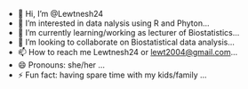 - 👋 Hi, I’m @Lewtnesh24
- 👀 I’m interested in data nalysis using R and Phyton...
- 🌱 I’m currently learning/working as lecturer of Biostatistics...
- 💞️ I’m looking to collaborate on Biostatistical data analysis...
- 📫 How to reach me Lewtnesh24 or lewt2004@gmail.com...
- 😄 Pronouns: she/her ...
- ⚡ Fun fact: having spare time with my kids/family ...

<!---
Lewtnesh24/Lewtnesh24 is a ✨ special ✨ repository because its `README.md` (this file) appears on your GitHub profile.
You can click the Preview link to take a look at your changes.
--->
